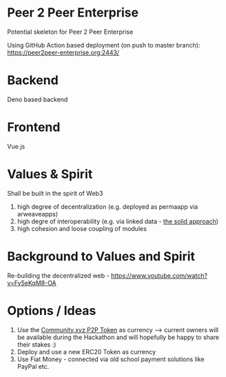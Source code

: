 # Peer 2 Peer Enterprise
Potential skeleton for Peer 2 Peer Enterprise  

Using GitHub Action based deployment (on push to master branch):
https://peer2peer-enterprise.org:2443/ 


# Backend 
Deno based backend

# Frontend
Vue.js

# Values & Spirit
Shall be built in the spirit of Web3  
1. high degree of decentralization (e.g. deployed as permaapp via arweaveapps)  
2. high degre of interoperability (e.g. via linked data - [the solid approach](https://www.youtube.com/watch?v=Fy5eKqM8-OA))  
3. high cohesion and loose coupling of modules  

# Background to Values and Spirit
Re-building the decentralized web - https://www.youtube.com/watch?v=Fy5eKqM8-OA 
 
# Options / Ideas
1. Use the [Community.xyz P2P Token](https://community.xyz/#vyDjA2UggLj12tcFR-lKAo1kKaZyNeAM2twEJ62xkco/tokens) as currency --> current owners will be available during the Hackathon and will hopefully be happy to share their stakes :) 
2. Deploy and use a new ERC20 Token as currency
3. Use Fiat Money - connected via old school payment solutions like PayPal etc.




